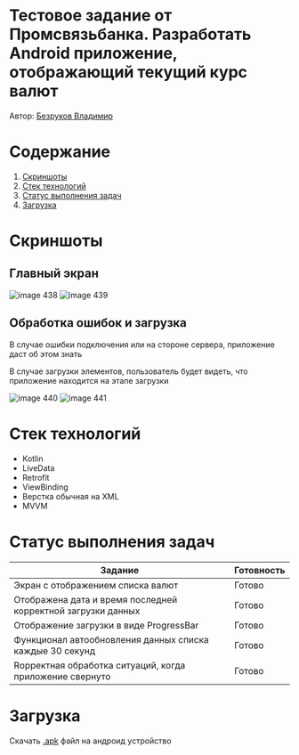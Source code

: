
# Тестовое задание от Промсвязьбанка. Разработать Android приложение, отображающий текущий курс валют 

Автор: [Безруков Владимир](https://drive.google.com/file/d/1A99tjowbGJ3MW2limVrFLC3IuJALrQjB/view)


# Содержание

1. [Скриншоты](#скриншоты)
2. [Стек технологий](#стек-технологий)
3. [Статус выполнения задач](#статус-выполнения-задач)
4. [Загрузка](#загрузка)

# Скриншоты
## Главный экран

![image 438](https://github.com/produman66/PSBank/assets/115027939/25fbf92d-8eef-4ee1-9e77-08fe0a574423)
![image 439](https://github.com/produman66/PSBank/assets/115027939/eba50b30-635f-4a87-b965-c899e7be6993)

## Обработка ошибок и загрузка
В случае ошибки подключения или на стороне сервера, приложение даст об этом знать 

В случае загрузки элементов, пользователь будет видеть, что приложение находится на этапе загрузки

![image 440](https://github.com/produman66/PSBank/assets/115027939/ee2ba0ae-8027-4fd5-a7db-c068d909ae89)
![image 441](https://github.com/produman66/PSBank/assets/115027939/590d250d-a8c8-4869-8368-ce7c0b14c50a)



# Стек технологий
- Kotlin
- LiveData
- Retrofit
- ViewBinding
- Верстка обычная на XML
- MVVM

# Статус выполнения задач

| Задание                          | Готовность    |
| -------------------------------- | ------------- |
| Экран с отображением списка валют                | Готово        |
| Отображена дата и время последней корректной загрузки данных | Готово        |
| Отображение загрузки в виде ProgressBar          | Готово        |
| Функционал автообновления данных списка каждые 30 секунд        | Готово        |
| Rорректная обработка ситуаций, когда приложение свернуто                             | Готово        |

# Загрузка

Скачать [.apk](https://github.com/produman66/PSBank/releases/tag/FirstRelease) файл на андроид устройство





